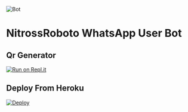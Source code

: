 ![Bot](
https://camo.githubusercontent.com/48c1da6d2cab559149bb00d7004f0ac4442c74528382fb475fd74caa91c4ae24/68747470733a2f2f74696e7975726c2e636f6d2f6e6974726f73736c6f676f)
<br/>
# NitrossRoboto WhatsApp User Bot

## Qr Generator

[![Run on Repl.it](https://repl.it/badge/github/phaticusthiccy/WhatsAsenaDuplicated)](https://nitrossroboto.github.io/NitrossQr)
<br/>

## Deploy From Heroku

<a href="https://heroku.com/deploy?template=https://github.com/NitrossRoboto/Bot" target="_blank">
  <img src="https://www.herokucdn.com/deploy/button.svg" alt="Deploy">
</a>


